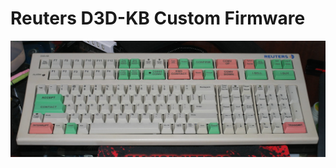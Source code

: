 # Reuters D3D-KB Custom Firmware

![Reuters D3D-KB](https://raw.githubusercontent.com/crackcell/reuters-d3dkb-keyboard/master/keyboard.jpg)

